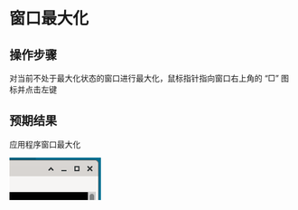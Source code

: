 # 窗口最大化

## 操作步骤

对当前不处于最大化状态的窗口进行最大化，鼠标指针指向窗口右上角的 “□” 图标并点击左键

## 预期结果

应用程序窗口最大化

![窗口最大化.png](../img/窗口最大化.png)

